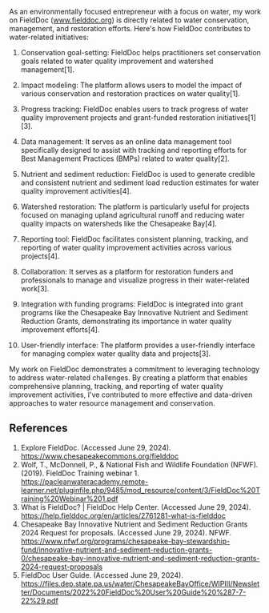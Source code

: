 As an environmentally focused entrepreneur with a focus on water, my work on FieldDoc (www.fielddoc.org) is directly related to water conservation, management, and restoration efforts. Here's how FieldDoc contributes to water-related initiatives:

1. Conservation goal-setting: FieldDoc helps practitioners set conservation goals related to water quality improvement and watershed management[1].

2. Impact modeling: The platform allows users to model the impact of various conservation and restoration practices on water quality[1].

3. Progress tracking: FieldDoc enables users to track progress of water quality improvement projects and grant-funded restoration initiatives[1][3].

4. Data management: It serves as an online data management tool specifically designed to assist with tracking and reporting efforts for Best Management Practices (BMPs) related to water quality[2].

5. Nutrient and sediment reduction: FieldDoc is used to generate credible and consistent nutrient and sediment load reduction estimates for water quality improvement activities[4].

6. Watershed restoration: The platform is particularly useful for projects focused on managing upland agricultural runoff and reducing water quality impacts on watersheds like the Chesapeake Bay[4].

7. Reporting tool: FieldDoc facilitates consistent planning, tracking, and reporting of water quality improvement activities across various projects[4].

8. Collaboration: It serves as a platform for restoration funders and professionals to manage and visualize progress in their water-related work[3].

9. Integration with funding programs: FieldDoc is integrated into grant programs like the Chesapeake Bay Innovative Nutrient and Sediment Reduction Grants, demonstrating its importance in water quality improvement efforts[4].

10. User-friendly interface: The platform provides a user-friendly interface for managing complex water quality data and projects[3].

My work on FieldDoc demonstrates a commitment to leveraging technology to address water-related challenges. By creating a platform that enables comprehensive planning, tracking, and reporting of water quality improvement activities, I've contributed to more effective and data-driven approaches to water resource management and conservation.

## References

1. Explore FieldDoc. (Accessed June 29, 2024). https://www.chesapeakecommons.org/fielddoc
2. Wolf, T., McDonnell, P., & National Fish and Wildlife Foundation (NFWF). (2019). FieldDoc Training webinar 1. https://pacleanwateracademy.remote-learner.net/pluginfile.php/9485/mod_resource/content/3/FieldDoc%20Training%20Webinar%201.pdf
3. What is FieldDoc? | FieldDoc Help Center. (Accessed June 29, 2024). https://help.fielddoc.org/en/articles/2761281-what-is-fielddoc
4. Chesapeake Bay Innovative Nutrient and Sediment Reduction Grants 2024 Request for proposals. (Accessed June 29, 2024). NFWF. https://www.nfwf.org/programs/chesapeake-bay-stewardship-fund/innovative-nutrient-and-sediment-reduction-grants-0/chesapeake-bay-innovative-nutrient-and-sediment-reduction-grants-2024-request-proposals
5. FieldDoc User Guide. (Accessed June 29, 2024). https://files.dep.state.pa.us/water/ChesapeakeBayOffice/WIPIII/Newsletter/Documents/2022%20FieldDoc%20User%20Guide%20%287-7-22%29.pdf